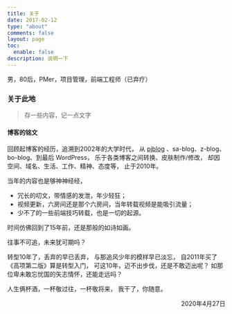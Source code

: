 ```yaml
---
title: 关于
date: 2017-02-12
type: "about"
comments: false
layout: page
toc:
  enable: false
description: 说明一下
---
```


男，80后，PMer，项目管理，前端工程师（已弃疗）

### 关于此地

> 存一些内容，记一点文字

#### 博客的铭文

回顾起博客的经历，追溯到2002年的大学时代，
从 [pjblog](https://baike.baidu.com/item/PJBlog/1366127) 、sa-blog、z-blog、bo-blog、到最后 WordPress，
乐于各类博客之间转换、皮肤制作/修改，
却因空间、域名、生活、工作、精神、态度等，
止于2010年。

当年的内容也是够神神经经，

- 冗长的叨文，带情感的发泄，年少轻狂；
- 视频更新，六房间还是那个六房间，当年转载视频是能吸引流量；
- 少不了的一些前端技巧转载，也是一切的起源。

时间仿佛回到了15年前，还是那般的如诗如画。

往事不可追，未来犹可期吗？

转型10年了，丢弃的早已丢弃，
与那追风少年的模样早已淡忘，
自2011年买了《高项第二版》算是转型入门，
可这10年，迈不出步伐，还是不敢迈出呢？
如那位卑未敢忘忧国的矢志情怀，还能走远吗？

人生俩杯酒，一杯敬过往，一杯敬将来，
我干了，你随意。

<div style="text-align:right">2020年4月27日</div>
